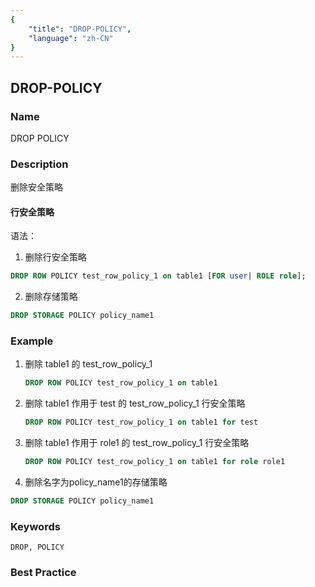 ```yaml
---
{
    "title": "DROP-POLICY",
    "language": "zh-CN"
}
---
```


<!--
Licensed to the Apache Software Foundation (ASF) under one
or more contributor license agreements.  See the NOTICE file
distributed with this work for additional information
regarding copyright ownership.  The ASF licenses this file
to you under the Apache License, Version 2.0 (the
"License"); you may not use this file except in compliance
with the License.  You may obtain a copy of the License at

  http://www.apache.org/licenses/LICENSE-2.0

Unless required by applicable law or agreed to in writing,
software distributed under the License is distributed on an
"AS IS" BASIS, WITHOUT WARRANTIES OR CONDITIONS OF ANY
KIND, either express or implied.  See the License for the
specific language governing permissions and limitations
under the License.
-->

## DROP-POLICY

### Name

DROP POLICY

### Description

删除安全策略

#### 行安全策略

语法：

1. 删除行安全策略
```sql
DROP ROW POLICY test_row_policy_1 on table1 [FOR user| ROLE role];
```

2. 删除存储策略
```sql
DROP STORAGE POLICY policy_name1
```

### Example

1. 删除 table1 的 test_row_policy_1

   ```sql
   DROP ROW POLICY test_row_policy_1 on table1
   ```

2. 删除 table1 作用于 test 的 test_row_policy_1 行安全策略

   ```sql
   DROP ROW POLICY test_row_policy_1 on table1 for test
   ```

3. 删除 table1 作用于 role1 的 test_row_policy_1 行安全策略

   ```sql
   DROP ROW POLICY test_row_policy_1 on table1 for role role1
   ```

4. 删除名字为policy_name1的存储策略
```sql
DROP STORAGE POLICY policy_name1
```

### Keywords

    DROP, POLICY

### Best Practice

